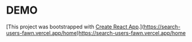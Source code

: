 # DEMO

[This project was bootstrapped with [Create React App](https://github.com/facebook/create-react-app).](https://search-users-fawn.vercel.app/home)https://search-users-fawn.vercel.app/home
